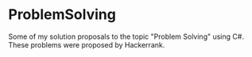 # ProblemSolving
Some of my solution proposals to the topic "Problem Solving" using C#.
These problems were proposed by Hackerrank.
